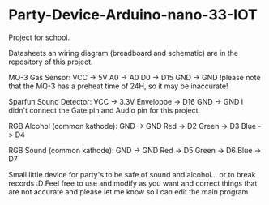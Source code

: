 # Party-Device-Arduino-nano-33-IOT
Project for school.

Datasheets an wiring diagram (breadboard and schematic) are in the repository of this project.


MQ-3 Gas Sensor: VCC -> 5V
                 A0 -> A0
                 D0 -> D15
                 GND -> GND
     !please note that the MQ-3 has a preheat time of 24H, so it may be inaccurate!
 
 Sparfun Sound Detector: VCC -> 3.3V
                         Enveloppe -> D16
                         GND -> GND
                         I didn't connect the Gate pin and Audio pin for this project.
                         
 RGB Alcohol (common kathode): GND -> GND
                               Red -> D2
                               Green -> D3
                               Blue -> D4
                               
RGB Sound (common kathode):   GND -> GND
                              Red -> D5
                              Green -> D6
                              Blue -> D7
                               
Small little device for party's to be safe of sound and alcohol... or to break records :D
Feel free to use and modify as you want and correct things that are not accurate 
and please let me know so I can edit the main program
